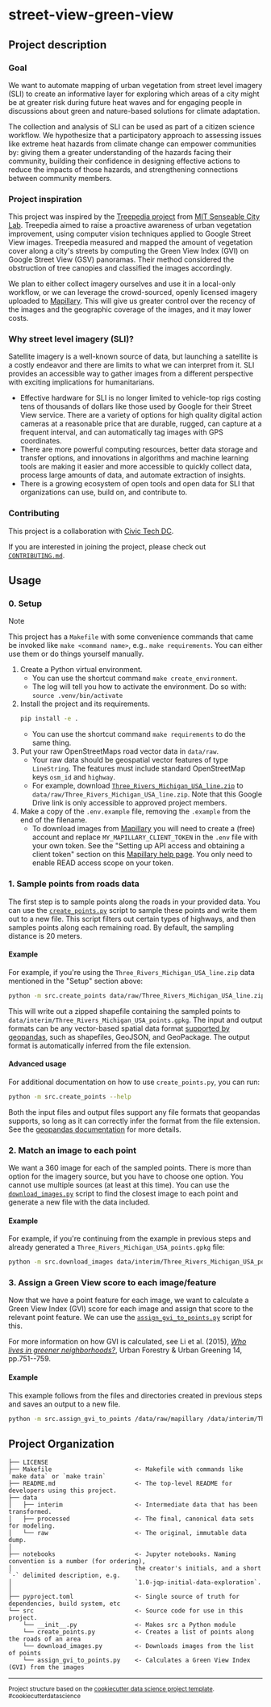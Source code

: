 # street-view-green-view

## Project description

### Goal

We want to automate mapping of urban vegetation from street level imagery (SLI) to create an informative layer for exploring which areas of a city might be at greater risk during future heat waves and for engaging people in discussions about green and nature-based solutions for climate adaptation. 

The collection and analysis of SLI can be used as part of a citizen science workflow. We hypothesize that a participatory approach to assessing issues like extreme heat hazards from climate change can empower communities by: giving them a greater understanding of the hazards facing their community, building their confidence in designing effective actions to reduce the impacts of those hazards, and strengthening connections between community members.

### Project inspiration

This project was inspired by the [Treepedia project](https://github.com/mittrees/Treepedia_Public) from [MIT Senseable City Lab](https://senseable.mit.edu/). Treepedia aimed to raise a proactive awareness of urban vegetation improvement, using computer vision techniques applied to Google Street View images. Treepedia measured and mapped the amount of vegetation cover along a city's streets by computing the Green View Index (GVI) on Google Street View (GSV) panoramas. Their method considered the obstruction of tree canopies and classified the images accordingly.

We plan to either collect imagery ourselves and use it in a local-only workflow, or we can leverage the crowd-sourced, openly licensed imagery uploaded to [Mapillary](https://www.mapillary.com/). This will give us greater control over the recency of the images and the geographic coverage of the images, and it may lower costs. 

### Why street level imagery (SLI)?

Satellite imagery is a well-known source of data, but launching a satellite is a costly endeavor and there are limits to what we can interpret from it. SLI provides an accessible way to gather images from a different perspective with exciting implications for humanitarians. 
- Effective hardware for SLI is no longer limited to vehicle-top rigs costing tens of thousands of dollars like those used by Google for their Street View service. There are a variety of options for high quality digital action cameras at a reasonable price that are durable, rugged, can capture at a frequent interval, and can automatically tag images with GPS coordinates. 
- There are more powerful computing resources, better data storage and transfer options, and innovations in algorithms and machine learning tools are making it easier and more accessible to quickly collect data, process large amounts of data, and automate extraction of insights. 
- There is a growing ecosystem of open tools and open data for SLI that organizations can use, build on, and contribute to.

### Contributing

This project is a collaboration with [Civic Tech DC](https://civictechdc.org/).

If you are interested in joining the project, please check out [`CONTRIBUTING.md`](CONTRIBUTING.md).

## Usage

### 0. Setup

> [!NOTE]
> This project has a `Makefile` with some convenience commands that came be invoked like `make <command name>`, e.g.. `make requirements`. You can either use them or do things yourself manually.

1. Create a Python virtual environment.
     - You can use the shortcut command `make create_environment`.
     - The log will tell you how to activate the environment. Do so with: `source .venv/bin/activate`
2. Install the project and its requirements.
    ```bash
    pip install -e .
    ```
    - You can use the shortcut command `make requirements` to do the same thing.
3. Put your raw OpenStreetMaps road vector data in `data/raw`.
    - Your raw data should be geospatial vector features of type `LineString`. The features must include standard OpenStreetMap keys `osm_id` and `highway`.
    - For example, download [`Three_Rivers_Michigan_USA_line.zip`](https://drive.google.com/file/d/1fpI4I5KP2WyVD5PeytW_hoXZswOt0dwA/view?usp=drive_link) to `data/raw/Three_Rivers_Michigan_USA_line.zip`. Note that this Google Drive link is only accessible to approved project members.
4. Make a copy of the `.env.example` file, removing the `.example` from the end of the filename.
    - To download images from [Mapillary](https://www.mapillary.com/) you will need to create a (free) account and replace `MY_MAPILLARY_CLIENT_TOKEN` in the `.env` file with your own token. See the "Setting up API access and obtaining a client token" section on this [Mapillary help page](https://help.mapillary.com/hc/en-us/articles/360010234680-Accessing-imagery-and-data-through-the-Mapillary-API). You only need to enable READ access scope on your token.

### 1. Sample points from roads data

The first step is to sample points along the roads in your provided data. You can use the [`create_points.py`](./src/create_points.py) script to sample these points and write them out to a new file. This script filters out certain types of highways, and then samples points along each remaining road. By default, the sampling distance is 20 meters.

#### Example

For example, if you're using the `Three_Rivers_Michigan_USA_line.zip` data mentioned in the "Setup" section above:

```bash
python -m src.create_points data/raw/Three_Rivers_Michigan_USA_line.zip data/interim/Three_Rivers_Michigan_USA_points.gpkg
```

This will write out a zipped shapefile containing the sampled points to `data/interim/Three_Rivers_Michigan_USA_points.gpkg`. The input and output formats can be any vector-based spatial data format [supported by geopandas](https://geopandas.org/en/stable/docs/user_guide/io.html), such as shapefiles, GeoJSON, and GeoPackage. The output format is automatically inferred from the file extension.

#### Advanced usage

For additional documentation on how to use `create_points.py`, you can run:

```bash
python -m src.create_points --help
```

Both the input files and output files support any file formats that geopandas supports, so long as it can correctly infer the format from the file extension. See the [geopandas documentation](https://geopandas.org/en/stable/docs/user_guide/io.html) for more details.

### 2. Match an image to each point

We want a 360 image for each of the sampled points. There is more than option for the imagery source, but you have to choose one option. You cannot use multiple sources (at least at this time). You can use the [`download_images.py`](./src/download_images.py) script to find the closest image to each point and generate a new file with the data included.

#### Example

For example, if you're continuing from the example in previous steps and already generated a `Three_Rivers_Michigan_USA_points.gpkg` file:

```bash
python -m src.download_images data/interim/Three_Rivers_Michigan_USA_points.gpkg MAPILLARY data/raw/images/Three_Rivers_Michigan_USA/
```

### 3. Assign a Green View score to each image/feature

Now that we have a point feature for each image, we want to calculate a Green View 
Index (GVI) score for each image and assign that score to the relevant point feature. 
We can use the [`assign_gvi_to_points.py`]('./src/assign_gvi_to_points.py') script 
for this. 

For more information on how GVI is calculated, see Li et al. (2015), 
[_Who lives in greener neighborhoods?_](https://doi.org/10.1016/j.ufug.2015.07.006), 
Urban Forestry & Urban Greening 14, pp.751--759.

#### Example

This example follows from the files and directories created in previous steps and 
saves an output to a new file. 

```bash
python -m src.assign_gvi_to_points /data/raw/mapillary /data/interim/Three_Rivers_Michigan_USA_points.gpkg /data/processed/Three_Rivers_GVI.gpkg
```



## Project Organization

    ├── LICENSE
    ├── Makefile                       <- Makefile with commands like `make data` or `make train`
    ├── README.md                      <- The top-level README for developers using this project.
    ├── data
    │   ├── interim                    <- Intermediate data that has been transformed.
    │   ├── processed                  <- The final, canonical data sets for modeling.
    │   └── raw                        <- The original, immutable data dump.
    │
    ├── notebooks                      <- Jupyter notebooks. Naming convention is a number (for ordering),
    │                                  the creator's initials, and a short `-` delimited description, e.g.
    │                                  `1.0-jqp-initial-data-exploration`.
    │
    ├── pyproject.toml                 <- Single source of truth for dependencies, build system, etc
    └── src                            <- Source code for use in this project.
        └── __init__.py                <- Makes src a Python module
        └── create_points.py           <- Creates a list of points along the roads of an area
        └── download_images.py         <- Downloads images from the list of points
        └── assign_gvi_to_points.py    <- Calculates a Green View Index (GVI) from the images

--------

<p><small>Project structure based on the <a target="_blank" href="https://drivendata.github.io/cookiecutter-data-science/">cookiecutter data science project template</a>. #cookiecutterdatascience</small></p>
